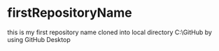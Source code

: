 # firstRepositoryName
this is my first repository name
cloned into local directory C:\GitHub by using GitHub Desktop
